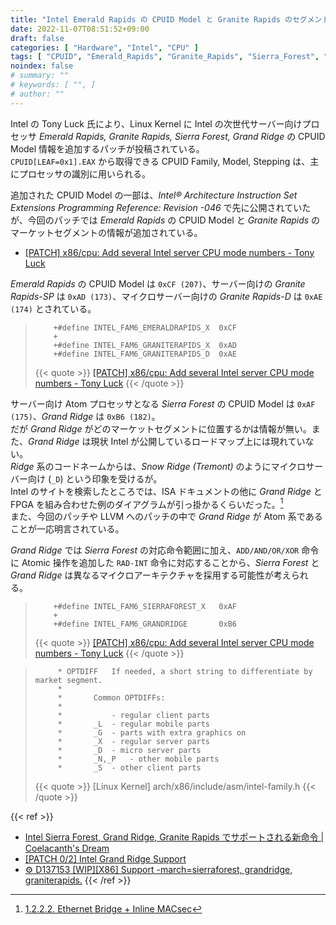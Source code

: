 ```yaml
---
title: "Intel Emerald Rapids の CPUID Model と Granite Rapids のセグメント"
date: 2022-11-07T08:51:52+09:00
draft: false
categories: [ "Hardware", "Intel", "CPU" ]
tags: [ "CPUID", "Emerald_Rapids", "Granite_Rapids", "Sierra_Forest", "Grand_Ridge" ]
noindex: false
# summary: ""
# keywords: [ "", ]
# author: ""
---
```


Intel の Tony Luck 氏により、Linux Kernel に Intel の次世代サーバー向けプロセッサ *Emerald Rapids, Granite Rapids, Sierra Forest, Grand Ridge* の CPUID Model 情報を追加するパッチが投稿されている。  
`CPUID[LEAF=0x1].EAX` から取得できる CPUID Family, Model, Stepping は、主にプロセッサの識別に用いられる。  

追加された CPUID Model の一部は、*Intel® Architecture Instruction Set Extensions Programming Reference: Revision -046* で先に公開されていたが、今回のパッチでは *Emerald Rapids* の CPUID Model と *Granite Rapids* のマーケットセグメントの情報が追加されている。  

 * [[PATCH] x86/cpu: Add several Intel server CPU mode numbers - Tony Luck](https://lore.kernel.org/lkml/20221103203310.5058-1-tony.luck@intel.com/)

*Emerald Rapids* の CPUID Model は `0xCF (207)`、サーバー向けの *Granite Rapids-SP* は `0xAD (173)`、マイクロサーバー向けの *Granite Rapids-D* は `0xAE (174)` とされている。  

 >         +#define INTEL_FAM6_EMERALDRAPIDS_X	0xCF
 >         +
 >         +#define INTEL_FAM6_GRANITERAPIDS_X	0xAD
 >         +#define INTEL_FAM6_GRANITERAPIDS_D	0xAE
 >
 > {{< quote >}} [[PATCH] x86/cpu: Add several Intel server CPU mode numbers - Tony Luck](https://lore.kernel.org/lkml/20221103203310.5058-1-tony.luck@intel.com/) {{< /quote >}}

サーバー向け Atom プロセッサとなる *Sierra Forest* の CPUID Model は `0xAF (175)`、*Grand Ridge* は `0xB6 (182)`。  
だが *Grand Ridge* がどのマーケットセグメントに位置するかは情報が無い。また、*Grand Ridge* は現状 Intel が公開しているロードマップ上には現れていない。  
*Ridge* 系のコードネームからは、*Snow Ridge (Tremont)* のようにマイクロサーバー向け (`_D`) という印象を受けるが。  
Intel のサイトを検索したところでは、ISA ドキュメントの他に *Grand Ridge* と FPGA を組み合わせた例のダイアグラムが引っ掛かるくらいだった。[^grand-ridge-fpga]  
また、今回のパッチや LLVM へのパッチの中で *Grand Ridge* が Atom 系であることが一応明言されている。  

[^grand-ridge-fpga]: [1.2.2.2. Ethernet Bridge + Inline MACsec](https://www.intel.com/content/www/us/en/docs/programmable/736108/22-3-1-2-0/ethernet-bridge-inline-macsec.html)

*Grand Ridge* では *Sierra Forest* の対応命令範囲に加え、`ADD/AND/OR/XOR` 命令に Atomic 操作を追加した `RAD-INT` 命令に対応することから、*Sierra Forest* と *Grand Ridge* は異なるマイクロアーキテクチャを採用する可能性が考えられる。  

 >         +#define INTEL_FAM6_SIERRAFOREST_X	0xAF
 >         +
 >         +#define INTEL_FAM6_GRANDRIDGE		0xB6
 >
 > {{< quote >}} [[PATCH] x86/cpu: Add several Intel server CPU mode numbers - Tony Luck](https://lore.kernel.org/lkml/20221103203310.5058-1-tony.luck@intel.com/) {{< /quote >}}

 >          * OPTDIFF	If needed, a short string to differentiate by market segment.
 >          *
 >          *		Common OPTDIFFs:
 >          *
 >          *			- regular client parts
 >          *		_L	- regular mobile parts
 >          *		_G	- parts with extra graphics on
 >          *		_X	- regular server parts
 >          *		_D	- micro server parts
 >          *		_N,_P	- other mobile parts
 >          *		_S	- other client parts
 >         
 >
 > {{< quote >}} [Linux Kernel] arch/x86/include/asm/intel-family.h {{< /quote >}}

{{< ref >}}
 * [Intel Sierra Forest, Grand Ridge, Granite Rapids でサポートされる新命令 | Coelacanth's Dream](/posts/2022/10/04/intel-ise-rev_46/)
 * [[PATCH 0/2] Intel Grand Ridge Support](https://gcc.gnu.org/pipermail/gcc-patches/2022-November/605144.html)
 * [⚙ D137153 [WIP][X86] Support -march=sierraforest, grandridge, graniterapids.](https://reviews.llvm.org/D137153)
{{< /ref >}}
